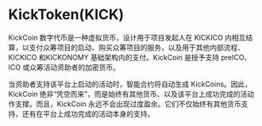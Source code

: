 # KickToken(KICK)

KickCoin 数字代币是一种虚拟货币，设计用于项目发起人在 KIСKIСO 内相互结算，以支付众筹项目的启动、购买众筹项目的服务，以及用于其他内部流程、KICKICO 和KICKONOMY 基础架构内的支付。KickCoin 是授予支持 preICO、ICO 或众筹活动资助者的加密货币。

当资助者支持该平台上启动的活动时，智能合约将自动生成 KickCoins。因此，KickCoin 绝非“凭空而来”，而是始终有其他货币、以及该平台上成功完成的活动作支撑。而且，KickCoin 永远不会出现过度盈余。它们不仅始终有其他货币支持，还有在平台上成功完成的活动本身的支持。
